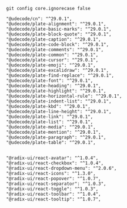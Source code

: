 ```
git config core.ignorecase false
```

    "@udecode/cn": "^29.0.1",
    "@udecode/plate-alignment": "^29.0.1",
    "@udecode/plate-basic-marks": "^29.0.1",
    "@udecode/plate-block-quote": "^29.0.1",
    "@udecode/plate-caption": "^29.0.1",
    "@udecode/plate-code-block": "^29.0.1",
    "@udecode/plate-comments": "^29.0.1",
    "@udecode/plate-common": "^29.0.1",
    "@udecode/plate-cursor": "^29.0.1",
    "@udecode/plate-emoji": "^29.0.1",
    "@udecode/plate-excalidraw": "^29.0.1",
    "@udecode/plate-find-replace": "^29.0.1",
    "@udecode/plate-font": "^29.0.1",
    "@udecode/plate-heading": "^29.0.1",
    "@udecode/plate-highlight": "^29.0.1",
    "@udecode/plate-horizontal-rule": "^29.0.1",
    "@udecode/plate-indent-list": "^29.0.1",
    "@udecode/plate-kbd": "^29.0.1",
    "@udecode/plate-line-height": "^29.0.1",
    "@udecode/plate-link": "^29.0.1",
    "@udecode/plate-list": "^29.0.1",
    "@udecode/plate-media": "^29.0.1",
    "@udecode/plate-mention": "^29.0.1",
    "@udecode/plate-paragraph": "^29.0.1",
    "@udecode/plate-table": "^29.0.1",


    "@radix-ui/react-avatar": "^1.0.4",
    "@radix-ui/react-checkbox": "^1.0.4",
    "@radix-ui/react-dropdown-menu": "^2.0.6",
    "@radix-ui/react-icons": "^1.3.0",
    "@radix-ui/react-popover": "^1.0.7",
    "@radix-ui/react-separator": "^1.0.3",
    "@radix-ui/react-toggle": "^1.0.3",
    "@radix-ui/react-toolbar": "^1.0.4",
    "@radix-ui/react-tooltip": "^1.0.7",
